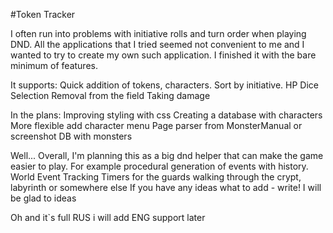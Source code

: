 #Token Tracker

I often run into problems with initiative rolls and turn order when playing DND. All the applications that I tried seemed not convenient to me and I wanted to try to create my own such application. I finished it with the bare minimum of features. 

It supports:
Quick addition of tokens, characters. 
Sort by initiative.
HP Dice Selection
Removal from the field
Taking damage

In the plans:
Improving styling with css
Creating a database with characters
More flexible add character menu
Page parser from MonsterManual or screenshot
DB with monsters

Well... Overall, I'm planning this as a big dnd helper that can make the game easier to play. For example procedural generation of events with history. World Event Tracking Timers for the guards walking through the crypt, labyrinth or somewhere else If you have any ideas what to add - write! I will be glad to ideas


Oh and it`s full RUS i will add ENG support later
